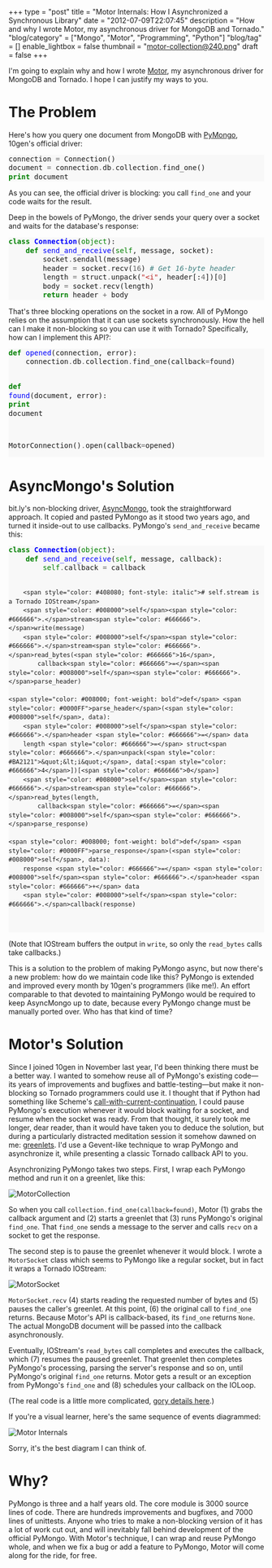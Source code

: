 +++
type = "post"
title = "Motor Internals: How I Asynchronized a Synchronous Library"
date = "2012-07-09T22:07:45"
description = "How and why I wrote Motor, my asynchronous driver for MongoDB and Tornado."
"blog/category" = ["Mongo", "Motor", "Programming", "Python"]
"blog/tag" = []
enable_lightbox = false
thumbnail = "motor-collection@240.png"
draft = false
+++

<p>I'm going to explain why and how I wrote <a href="/motor/">Motor</a>, my asynchronous driver for MongoDB and Tornado. I hope I can justify my ways to you.</p>
<h1 id="the-problem">The Problem</h1>
<p>Here's how you query one document from MongoDB with <a href="http://pypi.python.org/pypi/pymongo/">PyMongo</a>, 10gen's official driver:</p>
<div class="codehilite" style="background: #f8f8f8"><pre style="line-height: 125%">connection <span style="color: #666666">=</span> Connection()
document <span style="color: #666666">=</span> connection<span style="color: #666666">.</span>db<span style="color: #666666">.</span>collection<span style="color: #666666">.</span>find_one()
<span style="color: #008000; font-weight: bold">print</span> document
</pre></div>


<p>As you can see, the official driver is blocking: you call <code>find_one</code> and your code waits for the result.</p>
<p>Deep in the bowels of PyMongo, the driver sends your query over a socket and waits for the database's response:</p>
<div class="codehilite" style="background: #f8f8f8"><pre style="line-height: 125%"><span style="color: #008000; font-weight: bold">class</span> <span style="color: #0000FF; font-weight: bold">Connection</span>(<span style="color: #008000">object</span>):
    <span style="color: #008000; font-weight: bold">def</span> <span style="color: #0000FF">send_and_receive</span>(<span style="color: #008000">self</span>, message, socket):
        socket<span style="color: #666666">.</span>sendall(message)
        header <span style="color: #666666">=</span> socket<span style="color: #666666">.</span>recv(<span style="color: #666666">16</span>) <span style="color: #408080; font-style: italic"># Get 16-byte header</span>
        length <span style="color: #666666">=</span> struct<span style="color: #666666">.</span>unpack(<span style="color: #BA2121">&quot;&lt;i&quot;</span>, header[:<span style="color: #666666">4</span>])[<span style="color: #666666">0</span>]
        body <span style="color: #666666">=</span> socket<span style="color: #666666">.</span>recv(length)
        <span style="color: #008000; font-weight: bold">return</span> header <span style="color: #666666">+</span> body
</pre></div>


<p>That's three blocking operations on the socket in a row. All of PyMongo relies on the assumption that it can use sockets synchronously. How the hell can I make it non-blocking so you can use it with Tornado? Specifically, how can I implement this API?:</p>
<div class="codehilite" style="background: #f8f8f8"><pre style="line-height: 125%"><span style="color: #008000; font-weight: bold">def</span> <span style="color: #0000FF">opened</span>(connection, error):
    connection<span style="color: #666666">.</span>db<span style="color: #666666">.</span>collection<span style="color: #666666">.</span>find_one(callback<span style="color: #666666">=</span>found)

<span style="color: #008000; font-weight: bold">def</span> <span style="color: #0000FF">found</span>(document, error):
    <span style="color: #008000; font-weight: bold">print</span> document

MotorConnection()<span style="color: #666666">.</span>open(callback<span style="color: #666666">=</span>opened)
</pre></div>


<h1 id="asyncmongos-solution">AsyncMongo's Solution</h1>
<p>bit.ly's non-blocking driver, <a href="https://github.com/bitly/asyncmongo">AsyncMongo</a>, took the straightforward approach. It copied and pasted PyMongo as it stood two years ago, and turned it inside-out to use callbacks. PyMongo's <code>send_and_receive</code> became this:</p>
<div class="codehilite" style="background: #f8f8f8"><pre style="line-height: 125%"><span style="color: #008000; font-weight: bold">class</span> <span style="color: #0000FF; font-weight: bold">Connection</span>(<span style="color: #008000">object</span>):
    <span style="color: #008000; font-weight: bold">def</span> <span style="color: #0000FF">send_and_receive</span>(<span style="color: #008000">self</span>, message, callback):
        <span style="color: #008000">self</span><span style="color: #666666">.</span>callback <span style="color: #666666">=</span> callback

        <span style="color: #408080; font-style: italic"># self.stream is a Tornado IOStream</span>
        <span style="color: #008000">self</span><span style="color: #666666">.</span>stream<span style="color: #666666">.</span>write(message)
        <span style="color: #008000">self</span><span style="color: #666666">.</span>stream<span style="color: #666666">.</span>read_bytes(<span style="color: #666666">16</span>,
            callback<span style="color: #666666">=</span><span style="color: #008000">self</span><span style="color: #666666">.</span>parse_header)

    <span style="color: #008000; font-weight: bold">def</span> <span style="color: #0000FF">parse_header</span>(<span style="color: #008000">self</span>, data):
        <span style="color: #008000">self</span><span style="color: #666666">.</span>header <span style="color: #666666">=</span> data
        length <span style="color: #666666">=</span> struct<span style="color: #666666">.</span>unpack(<span style="color: #BA2121">&quot;&lt;i&quot;</span>, data[:<span style="color: #666666">4</span>])[<span style="color: #666666">0</span>]
        <span style="color: #008000">self</span><span style="color: #666666">.</span>stream<span style="color: #666666">.</span>read_bytes(length,
            callback<span style="color: #666666">=</span><span style="color: #008000">self</span><span style="color: #666666">.</span>parse_response)

    <span style="color: #008000; font-weight: bold">def</span> <span style="color: #0000FF">parse_response</span>(<span style="color: #008000">self</span>, data):
        response <span style="color: #666666">=</span> <span style="color: #008000">self</span><span style="color: #666666">.</span>header <span style="color: #666666">+</span> data
        <span style="color: #008000">self</span><span style="color: #666666">.</span>callback(response)
</pre></div>


<p>(Note that IOStream buffers the output in <code>write</code>, so only the <code>read_bytes</code> calls take callbacks.)</p>
<p>This is a solution to the problem of making PyMongo async, but now there's a new problem: how do we maintain code like this? PyMongo is extended and improved every month by 10gen's programmers (like me!). An effort comparable to that devoted to maintaining PyMongo would be required to keep AsyncMongo up to date, because every PyMongo change must be manually ported over. Who has that kind of time?</p>
<h1 id="motors-solution">Motor's Solution</h1>
<p>Since I joined 10gen in November last year, I'd been thinking there must be a better way. I wanted to somehow reuse all of PyMongo's existing code&mdash;its years of improvements and bugfixes and battle-testing&mdash;but make it non-blocking so Tornado programmers could use it. I thought that if Python had something like Scheme's <a href="http://en.wikipedia.org/wiki/Call-with-current-continuation">call-with-current-continuation</a>, I could pause PyMongo's execution whenever it would block waiting for a socket, and resume when the socket was ready. From that thought, it surely took me longer, dear reader, than it would have taken you to deduce the solution, but during a particularly distracted meditation session it somehow dawned on me: <a href="http://pypi.python.org/pypi/greenlet">greenlets</a>. I'd use a Gevent-like technique to wrap PyMongo and asynchronize it, while presenting a classic Tornado callback API to you.</p>
<p>Asynchronizing PyMongo takes two steps. First, I wrap each PyMongo method and run it on a greenlet, like this:</p>
<p><img style="display:block; margin-left:auto; margin-right:auto;" src="motor-collection.png" alt="MotorCollection" title="motor-collection.png" border="0"   /></p>
<p>So when you call <code>collection.find_one(callback=found)</code>, Motor (1) grabs the callback argument and (2) starts a greenlet that (3) runs PyMongo's original <code>find_one</code>. That <code>find_one</code> sends a message to the server and calls <code>recv</code> on a socket to get the response.</p>
<p>The second step is to pause the greenlet whenever it would block. I wrote a <code>MotorSocket</code> class which seems to PyMongo like a regular socket, but in fact it wraps a Tornado IOStream:</p>
<p><img style="display:block; margin-left:auto; margin-right:auto;" src="motor-socket.png" alt="MotorSocket" title="motor-socket.png" border="0"   /></p>
<p><code>MotorSocket.recv</code> (4) starts reading the requested number of bytes and (5) pauses the caller's greenlet. At this point, (6) the original call to <code>find_one</code> returns. Because Motor's API is callback-based, its <code>find_one</code> returns <code>None</code>. The actual MongoDB document will be passed into the callback asynchronously.</p>
<p>Eventually, IOStream's <code>read_bytes</code> call completes and executes the callback, which (7) resumes the paused greenlet. That greenlet then completes PyMongo's processing, parsing the server's response and so on, until PyMongo's original <code>find_one</code> returns. Motor gets a result or an exception from PyMongo's <code>find_one</code> and (8) schedules your callback on the IOLoop.</p>
<p>(The real code is a little more complicated, <a href="https://github.com/mongodb/motor/blob/0.5/motor/frameworks/tornado.py#L288">gory details here</a>.)</p>
<p>If you're a visual learner, here's the same sequence of events diagrammed:</p>
<p><img style="display:block; margin-left:auto; margin-right:auto;" src="motor-internals.png" alt="Motor Internals" title="motor-internals.png" border="0"   /></p>
<p>Sorry, it's the best diagram I can think of.</p>
<h1 id="why">Why?</h1>
<p>PyMongo is three and a half years old. The core module is 3000 source lines of code. There are hundreds improvements and bugfixes, and 7000 lines of unittests. Anyone who tries to make a non-blocking version of it has a lot of work cut out, and will inevitably fall behind development of the official PyMongo. With Motor's technique, I can wrap and reuse PyMongo whole, and when we fix a bug or add a feature to PyMongo, Motor will come along for the ride, for free.</p>
    